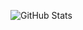 ![GitHub Stats](https://github-readme-stats.vercel.app/api?username=pranav-singh1&show_icons=true&theme=tokyonight&hide=prs)
